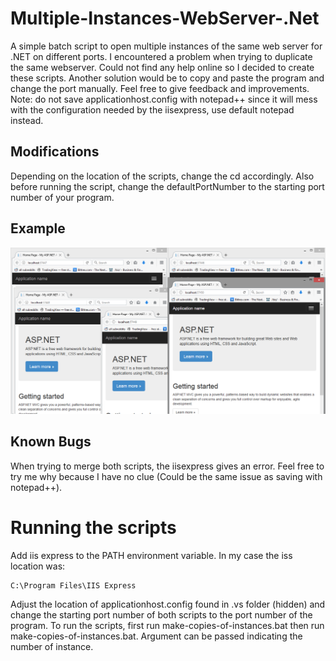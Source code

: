 # Multiple-Instances-WebServer-.Net

A simple batch script to open multiple instances of the same web server for .NET on different ports. I encountered a problem when trying to duplicate the same webserver. Could not find any help online so I decided to create these scripts. Another solution would be to copy and paste the program and change the port manually. Feel free to give feedback and improvements. Note: do not save applicationhost.config with notepad++ since it will mess with the configuration needed by the iisexpress, use default notepad instead.

## Modifications

Depending on the location of the scripts, change the cd accordingly. Also before running the script, change the defaultPortNumber to the starting port number of your program.

## Example

![Example](example.png "Example of working script.")

## Known Bugs

When trying to merge both scripts, the iisexpress gives an error. Feel free to try me why because I have no clue (Could be the same issue as saving with notepad++).

# Running the scripts

Add iis express to the PATH environment variable. In my case the iss location was:

```
C:\Program Files\IIS Express
```

Adjust the location of applicationhost.config found in .vs folder (hidden) and change the starting port number of both scripts to the port number of the program. To run the scripts, first run make-copies-of-instances.bat then run make-copies-of-instances.bat. Argument can be passed indicating the number of instance. 